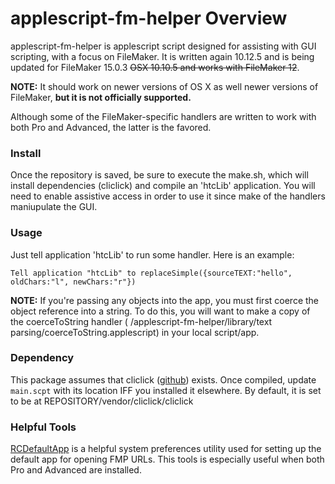 # applescript-fm-helper Overview
applescript-fm-helper is applescript script designed for assisting with GUI scripting, with a focus on FileMaker. It is written again 10.12.5 and is being updated for FileMaker 15.0.3 ~~OSX 10.10.5 and works with FileMaker 12~~.

**NOTE:** It should work on newer versions of OS X as well newer versions of FileMaker, **but it is not officially supported.**

Although some of the FileMaker-specific handlers are written to work with both Pro and Advanced, the latter is the favored.


### Install
Once the repository is saved, be sure to execute the make.sh, which will install dependencies (cliclick) and compile an 'htcLib' application. You will need to enable assistive access in order to use it since make of the handlers maniupulate the GUI.


### Usage
Just tell application 'htcLib' to run some handler. Here is an example:

```applescript
Tell application "htcLib" to replaceSimple({sourceTEXT:"hello", oldChars:"l", newChars:"r"})
```

**NOTE:** If you're passing any objects into the app, you must first coerce the object reference into a string. To do this, you will want to make a copy of the coerceToString handler ( /applescript-fm-helper/library/text parsing/coerceToString.applescript) in your local script/app.


### Dependency
This package assumes that cliclick ([github](https://github.com/BlueM/cliclick)) exists. Once compiled, update `main.scpt` with its location IFF you installed it elsewhere. By default, it is set to be at REPOSITORY/vendor/cliclick/cliclick 



### Helpful Tools
[RCDefaultApp](http://www.rubicode.com/Software/RCDefaultApp/) is a helpful system preferences utility used for setting up the default app for opening FMP URLs. This tools is especially useful when both Pro and Advanced are installed.